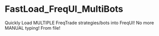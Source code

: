 # FastLoad_FreqUI_MultiBots
Quickly Load MULTIPLE FreqTrade strategies/bots into FreqUI! No more MANUAL typing! From file! 
